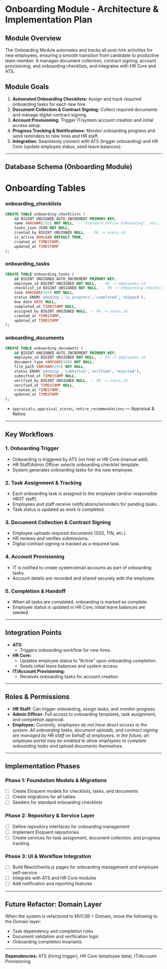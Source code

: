 
# Onboarding Module - Architecture & Implementation Plan

## Module Overview
The Onboarding Module automates and tracks all post-hire activities for new employees, ensuring a smooth transition from candidate to productive team member. It manages document collection, contract signing, account provisioning, and onboarding checklists, and integrates with HR Core and ATS.

## Module Goals
1. **Automated Onboarding Checklists:** Assign and track required onboarding tasks for each new hire.
2. **Document Collection & Contract Signing:** Collect required documents and manage digital contract signing.
3. **Account Provisioning:** Trigger IT/system account creation and initial access setup.
4. **Progress Tracking & Notifications:** Monitor onboarding progress and send reminders to new hires and HR staff.
5. **Integration:** Seamlessly connect with ATS (trigger onboarding) and HR Core (update employee status, seed leave balances).

---

## Database Schema (Onboarding Module)
# Onboarding Tables

### onboarding_checklists
```sql
CREATE TABLE onboarding_checklists (
    id BIGINT UNSIGNED AUTO_INCREMENT PRIMARY KEY,
    name VARCHAR(255) NOT NULL, -- "Standard Office Onboarding", etc.
    tasks_json JSON NOT NULL,
    created_by BIGINT UNSIGNED NULL, -- FK -> users.id
    is_active BOOLEAN DEFAULT TRUE,
    created_at TIMESTAMP,
    updated_at TIMESTAMP
);
```

### onboarding_tasks
```sql
CREATE TABLE onboarding_tasks (
    id BIGINT UNSIGNED AUTO_INCREMENT PRIMARY KEY,
    employee_id BIGINT UNSIGNED NOT NULL, -- FK -> employees.id
    checklist_id BIGINT UNSIGNED NOT NULL, -- FK -> onboarding_checklists.id
    task VARCHAR(255) NOT NULL,
    status ENUM('pending','in_progress','completed','skipped'),
    due_date DATE NULL,
    completed_at TIMESTAMP NULL,
    assigned_by BIGINT UNSIGNED NULL, -- FK -> users.id
    created_at TIMESTAMP,
    updated_at TIMESTAMP
);
```

### onboarding_documents
```sql
CREATE TABLE onboarding_documents (
    id BIGINT UNSIGNED AUTO_INCREMENT PRIMARY KEY,
    employee_id BIGINT UNSIGNED NOT NULL, -- FK -> employees.id
    document_type VARCHAR(100) NOT NULL,
    file_path VARCHAR(255) NOT NULL,
    status ENUM('pending','submitted','verified','rejected'),
    submitted_at TIMESTAMP NULL,
    verified_by BIGINT UNSIGNED NULL, -- FK -> users.id
    verified_at TIMESTAMP NULL,
    created_at TIMESTAMP,
    updated_at TIMESTAMP
);
```
 - `appraisals`, `appraisal_scores`, `rehire_recommendations` — Appraisal & Rehire


---



## Key Workflows

### 1. Onboarding Trigger
- Onboarding is triggered by ATS (on hire) or HR Core (manual add).
- HR Staff/Admin Officer selects onboarding checklist template.
- System generates onboarding tasks for the new employee.

### 2. Task Assignment & Tracking
- Each onboarding task is assigned to the employee (and/or responsible HR/IT staff).
- Employees and staff receive notifications/reminders for pending tasks.
- Task status is updated as work is completed.

### 3. Document Collection & Contract Signing
- Employee uploads required documents (SSS, TIN, etc.).
- HR reviews and verifies submissions.
- Digital contract signing is tracked as a required task.

### 4. Account Provisioning
- IT is notified to create system/email accounts as part of onboarding tasks.
- Account details are recorded and shared securely with the employee.

### 5. Completion & Handoff
- When all tasks are completed, onboarding is marked as complete.
- Employee status is updated in HR Core; initial leave balances are seeded.

---

## Integration Points
- **ATS:**
	- Triggers onboarding workflow for new hires.
- **HR Core:**
	- Updates employee status to "Active" upon onboarding completion.
	- Seeds initial leave balances and system access.
- **IT/Account Provisioning:**
	- Receives onboarding tasks for account creation.

---

## Roles & Permissions
- **HR Staff:** Can trigger onboarding, assign tasks, and monitor progress.
- **Admin Officer:** Full access to onboarding templates, task assignment, and completion approval.
- **Employee:** _Currently, employees do not have direct access to the system. All onboarding tasks, document uploads, and contract signing are managed by HR staff on behalf of employees. In the future, an employee portal may be enabled to allow employees to complete onboarding tasks and upload documents themselves._

---

## Implementation Phases

### Phase 1: Foundation Models & Migrations
- [ ] Create Eloquent models for checklists, tasks, and documents
- [ ] Create migrations for all tables
- [ ] Seeders for standard onboarding checklists

### Phase 2: Repository & Service Layer
- [ ] Define repository interfaces for onboarding management
- [ ] Implement Eloquent repositories
- [ ] Create services for task assignment, document collection, and progress tracking

### Phase 3: UI & Workflow Integration
- [ ] Build React/Inertia.js pages for onboarding management and employee self-service
- [ ] Integrate with ATS and HR Core modules
- [ ] Add notification and reporting features

---

## Future Refactor: Domain Layer
When the system is refactored to MVCSR + Domain, move the following to the Domain layer:
- Task dependency and completion rules
- Document validation and verification logic
- Onboarding completion invariants

---

**Dependencies:** ATS (hiring trigger), HR Core (employee data), IT/Account Provisioning
